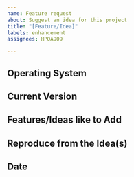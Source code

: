 ```yaml
---
name: Feature request
about: Suggest an idea for this project
title: "[Feature/Idea]"
labels: enhancement
assignees: HPOA909

---
```


## Operating System



## Current Version



## Features/Ideas like to Add



## Reproduce from the Idea(s)



## Date
